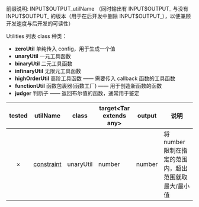 前缀说明: INPUT\$OUTPUT_utilName
（同时输出有 INPUT\$OUTPUT\_ 与没有 INPUT\$OUTPUT\_ 的版本（用于在后开发中删除 INPUT\$OUTPUT\_），以便兼顾开发速度与后开发的可读性）

Utilities 列表
class 种类：

- **zeroUtil** 单纯传入 config，用于生成一个值
- **unaryUtil** 一元工具函数
- **binaryUtil** 二元工具函数
- **infinaryUtil** 无限元工具函数
- **highOrderUtil** 高阶工具函数 —— 需要传入 callback 函数的工具函数
- **functionUtil** 函数包裹器(函数工厂) —— 用于创造新函数的函数
- **judger** 判断子 —— 返回布尔值的函数，通常用于鉴定

| tested | utilName                      | class     | target\<Tar extends any\> | output | 说明                                                  |
| :----: | ----------------------------- | --------- | ------------------------- | ------ | ----------------------------------------------------- |
|   ×    | [constraint](./constraint.ts) | unaryUtil | number                    | number | 将 number 限制在指定的范围内，超出范围就取最大/最小值 |
